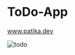 # ToDo-App
www.patika.dev

![todo](https://user-images.githubusercontent.com/65249820/220209300-d5a5fd6f-e108-4e57-b30e-283266a66819.gif)
